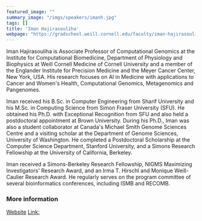 ```yaml
---
featured_image: ""
summary_image: "/imgs/speakers/imanh.jpg"
tags: []
title: 'Iman Hajirasouliha'
webpage: "https://gradschool.weill.cornell.edu/faculty/iman-hajirasouliha"
---
```


Iman Hajirasouliha is Associate Professor of Computational Genomics at the
Institute for Computational Biomedicine, Department of Physiology and
Biophysics at Weill Cornell Medicine of Cornell University and a member of the
Englander Institute for Precision Medicine and the Meyer Cancer Center, New
York, USA. His research focuses on AI in Medicine with applications to Cancer
and Women's Health, Computational Genomics, Metagenomics and Pangenomes.

Iman received his B.Sc. in Computer Engineering from Sharif University and his
M.Sc. in Computing Science from Simon Fraser University (SFU). He obtained his
Ph.D. with Exceptional Recognition from SFU and also held a postdoctoral
appointment at Brown University. During his Ph.D., Iman was also a student
collaborator at Canada's Michael Smith Genome Sciences Centre and a visiting
scholar at the Department of Genome Sciences, University of Washington.
He completed a Postdoctoral Scholarship at the Computer Science Department,
Stanford University, and a Simons Research Fellowship at the University of
California, Berkeley.

Iman received a Simons-Berkeley Research Fellowship, NIGMS Maximizing
Investigators' Research Award, and an Irma T. Hirschl and Monique Weill-Caulier
Research Award. He regularly serves on the program committee of several
bioinformatics conferences, including ISMB and RECOMB. 


### More information
[Website](https://ihlab.med.cornell.edu/)
[Link:](https://www.imanh.org)
